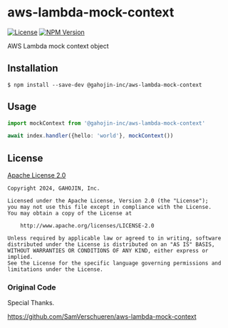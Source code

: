 # aws-lambda-mock-context

[![License](https://img.shields.io/badge/License-Apache%202.0-blue.svg)](https://opensource.org/licenses/Apache-2.0)
[![NPM Version](https://img.shields.io/npm/v/%40gahojin-inc%2Faws-lambda-mock-context?activeTab=versions)](https://www.npmjs.com/package/@gahojin-inc/aws-lambda-mock-context)

AWS Lambda mock context object

## Installation

```shell
$ npm install --save-dev @gahojin-inc/aws-lambda-mock-context
```

## Usage

```typescript
import mockContext from '@gahojin-inc/aws-lambda-mock-context'

await index.handler({hello: 'world'}, mockContext())
```

## License

[Apache License 2.0](https://www.apache.org/licenses/LICENSE-2.0)

```
Copyright 2024, GAHOJIN, Inc.

Licensed under the Apache License, Version 2.0 (the "License");
you may not use this file except in compliance with the License.
You may obtain a copy of the License at

    http://www.apache.org/licenses/LICENSE-2.0

Unless required by applicable law or agreed to in writing, software
distributed under the License is distributed on an "AS IS" BASIS,
WITHOUT WARRANTIES OR CONDITIONS OF ANY KIND, either express or implied.
See the License for the specific language governing permissions and
limitations under the License.
```

### Original Code

Special Thanks.

https://github.com/SamVerschueren/aws-lambda-mock-context
